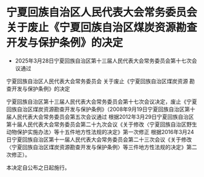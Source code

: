 # 宁夏回族自治区人民代表大会常务委员会关于废止《宁夏回族自治区煤炭资源勘查开发与保护条例》的决定

- 2025年3月28日宁夏回族自治区第十三届人民代表大会常务委员会第十七次会议通过

<!-- INFO END -->

宁夏回族自治区人民代表大会常务委员会 关于废止《宁夏回族自治区煤炭资源 勘查开发与保护条例》的决定

宁夏回族自治区第十三届人民代表大会常务委员会第十七次会议决定，废止《宁夏回族自治区煤炭资源勘查开发与保护条例》（2008年9月19日宁夏回族自治区第十届人民代表大会常务委员会第五次会议通过 根据2012年3月29日宁夏回族自治区第十届人民代表大会常务委员会第二十九次会议《关于修改〈宁夏回族自治区野生动物保护实施办法〉等十五件地方性法规的决定》第一次修正 根据2016年3月24日宁夏回族自治区第十一届人民代表大会常务委员会第二十三次会议《关于修改〈宁夏回族自治区煤炭资源勘查开发与保护条例〉等三件地方性法规的决定》第二次修正）。

本决定自公布之日起施行。
